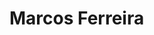 # Marcos Ferreira

<div>
  <a href='https://lattes.cnpq.br/8306745786032285' src='https://www.foar.unesp.br/Home/Biblioteca/identificadoresdepesquisadores/lattes.png'></a>
</div>
